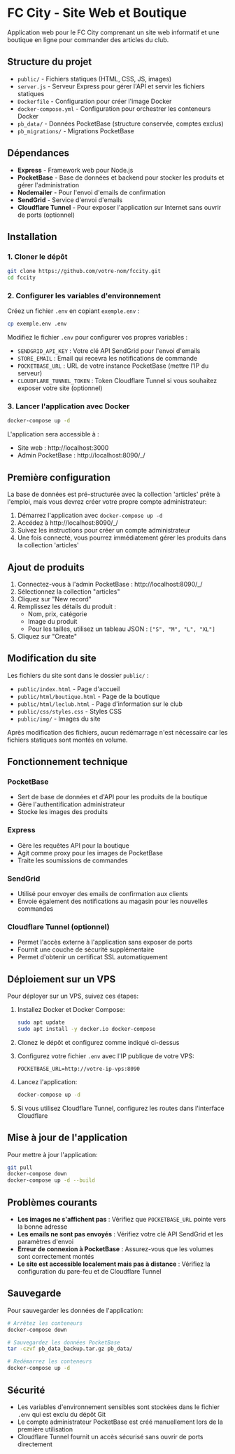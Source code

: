 # FC City - Site Web et Boutique

Application web pour le FC City comprenant un site web informatif et une boutique en ligne pour commander des articles du club.

## Structure du projet

- `public/` - Fichiers statiques (HTML, CSS, JS, images)
- `server.js` - Serveur Express pour gérer l'API et servir les fichiers statiques
- `Dockerfile` - Configuration pour créer l'image Docker
- `docker-compose.yml` - Configuration pour orchestrer les conteneurs Docker
- `pb_data/` - Données PocketBase (structure conservée, comptes exclus)
- `pb_migrations/` - Migrations PocketBase

## Dépendances

- **Express** - Framework web pour Node.js
- **PocketBase** - Base de données et backend pour stocker les produits et gérer l'administration
- **Nodemailer** - Pour l'envoi d'emails de confirmation
- **SendGrid** - Service d'envoi d'emails
- **Cloudflare Tunnel** - Pour exposer l'application sur Internet sans ouvrir de ports (optionnel)

## Installation

### 1. Cloner le dépôt

```bash
git clone https://github.com/votre-nom/fccity.git
cd fccity
```

### 2. Configurer les variables d'environnement

Créez un fichier `.env` en copiant `exemple.env` :

```bash
cp exemple.env .env
```

Modifiez le fichier `.env` pour configurer vos propres variables :
- `SENDGRID_API_KEY` : Votre clé API SendGrid pour l'envoi d'emails
- `STORE_EMAIL` : Email qui recevra les notifications de commande
- `POCKETBASE_URL` : URL de votre instance PocketBase (mettre l'IP du serveur)
- `CLOUDFLARE_TUNNEL_TOKEN` : Token Cloudflare Tunnel si vous souhaitez exposer votre site (optionnel)

### 3. Lancer l'application avec Docker

```bash
docker-compose up -d
```

L'application sera accessible à :
- Site web : http://localhost:3000
- Admin PocketBase : http://localhost:8090/_/

## Première configuration

La base de données est pré-structurée avec la collection 'articles' prête à l'emploi, mais vous devrez créer votre propre compte administrateur:

1. Démarrez l'application avec `docker-compose up -d`
2. Accédez à http://localhost:8090/_/
3. Suivez les instructions pour créer un compte administrateur
4. Une fois connecté, vous pourrez immédiatement gérer les produits dans la collection 'articles'

## Ajout de produits

1. Connectez-vous à l'admin PocketBase : http://localhost:8090/_/
2. Sélectionnez la collection "articles"
3. Cliquez sur "New record"
4. Remplissez les détails du produit :
   - Nom, prix, catégorie
   - Image du produit
   - Pour les tailles, utilisez un tableau JSON : `["S", "M", "L", "XL"]`
5. Cliquez sur "Create"

## Modification du site

Les fichiers du site sont dans le dossier `public/` :
- `public/index.html` - Page d'accueil
- `public/html/boutique.html` - Page de la boutique
- `public/html/leclub.html` - Page d'information sur le club
- `public/css/styles.css` - Styles CSS
- `public/img/` - Images du site

Après modification des fichiers, aucun redémarrage n'est nécessaire car les fichiers statiques sont montés en volume.

## Fonctionnement technique

### PocketBase
- Sert de base de données et d'API pour les produits de la boutique
- Gère l'authentification administrateur
- Stocke les images des produits

### Express
- Gère les requêtes API pour la boutique
- Agit comme proxy pour les images de PocketBase
- Traite les soumissions de commandes

### SendGrid
- Utilisé pour envoyer des emails de confirmation aux clients
- Envoie également des notifications au magasin pour les nouvelles commandes

### Cloudflare Tunnel (optionnel)
- Permet l'accès externe à l'application sans exposer de ports
- Fournit une couche de sécurité supplémentaire
- Permet d'obtenir un certificat SSL automatiquement

## Déploiement sur un VPS

Pour déployer sur un VPS, suivez ces étapes:

1. Installez Docker et Docker Compose:
   ```bash
   sudo apt update
   sudo apt install -y docker.io docker-compose
   ```

2. Clonez le dépôt et configurez comme indiqué ci-dessus

3. Configurez votre fichier `.env` avec l'IP publique de votre VPS:
   ```
   POCKETBASE_URL=http://votre-ip-vps:8090
   ```

4. Lancez l'application:
   ```bash
   docker-compose up -d
   ```

5. Si vous utilisez Cloudflare Tunnel, configurez les routes dans l'interface Cloudflare

## Mise à jour de l'application

Pour mettre à jour l'application:

```bash
git pull
docker-compose down
docker-compose up -d --build
```

## Problèmes courants

- **Les images ne s'affichent pas** : Vérifiez que `POCKETBASE_URL` pointe vers la bonne adresse
- **Les emails ne sont pas envoyés** : Vérifiez votre clé API SendGrid et les paramètres d'envoi
- **Erreur de connexion à PocketBase** : Assurez-vous que les volumes sont correctement montés
- **Le site est accessible localement mais pas à distance** : Vérifiez la configuration du pare-feu et de Cloudflare Tunnel

## Sauvegarde

Pour sauvegarder les données de l'application:

```bash
# Arrêtez les conteneurs
docker-compose down

# Sauvegardez les données PocketBase
tar -czvf pb_data_backup.tar.gz pb_data/

# Redémarrez les conteneurs
docker-compose up -d
```

## Sécurité

- Les variables d'environnement sensibles sont stockées dans le fichier `.env` qui est exclu du dépôt Git
- Le compte administrateur PocketBase est créé manuellement lors de la première utilisation
- Cloudflare Tunnel fournit un accès sécurisé sans ouvrir de ports directement
